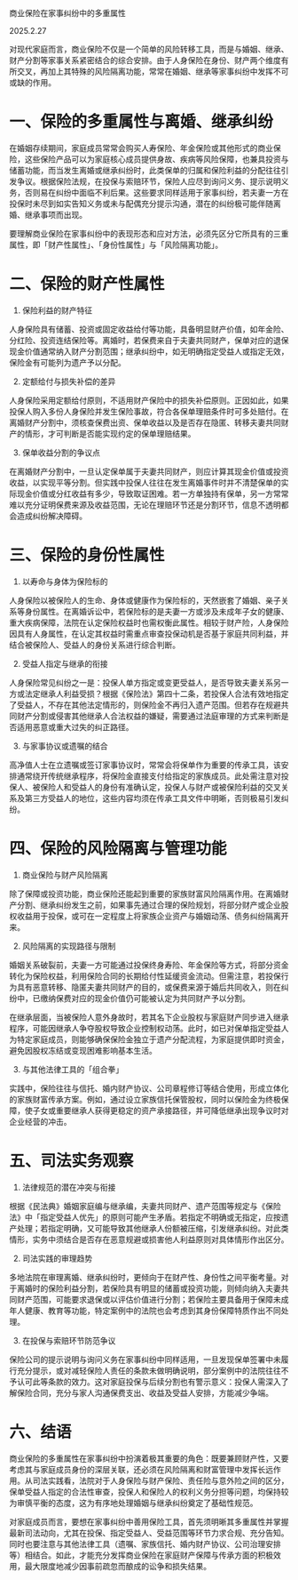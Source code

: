 商业保险在家事纠纷中的多重属性

2025.2.27

对现代家庭而言，商业保险不仅是一个简单的风险转移工具，而是与婚姻、继承、财产分割等家事关系紧密结合的综合安排。由于人身保险在身份、财产两个维度有所交叉，再加上其特殊的风险隔离功能，常常在婚姻、继承等家事纠纷中发挥不可或缺的作用。

# 一、保险的多重属性与离婚、继承纠纷

在婚姻存续期间，家庭成员常常会购买人寿保险、年金保险或其他形式的商业保险，这些保险产品可以为家庭核心成员提供身故、疾病等风险保障，也兼具投资与储蓄功能，而当发生离婚或继承纠纷时，此类保单的归属和保险利益的分配往往引发争议。根据保险法规，在投保与索赔环节，保险人应尽到询问义务、提示说明义务，否则易在纠纷中面临不利后果。这些要求同样适用于家事纠纷，若夫妻一方在投保时未尽到如实告知义务或未与配偶充分提示沟通，潜在的纠纷极可能伴随离婚、继承事项而出现。

要理解商业保险在家事纠纷中的表现形态和应对方法，必须先区分它所具有的三重属性，即「财产性属性」、「身份性属性」与「风险隔离功能」。

# 二、保险的财产性属性

1. 保险利益的财产特征  

人身保险具有储蓄、投资或固定收益给付等功能，具备明显财产价值，如年金险、分红险、投资连结保险等。离婚时，若保费来自于夫妻共同财产，保单对应的退保现金价值通常纳入财产分割范围；继承纠纷中，如无明确指定受益人或指定无效，保险金有可能列为遗产予以分配。

2. 定额给付与损失补偿的差异  

人身保险采用定额给付原则，不适用财产保险中的损失补偿原则。正因如此，如果投保人购入多份人身保险并发生保险事故，符合各保单理赔条件时可多处赔付。在离婚财产分割中，须核查保费出资、保单收益以及是否存在隐匿、转移夫妻共同财产的情形，才可判断是否能实现约定的保单理赔结果。

3. 保单收益分割的争议点  

在离婚财产分割中，一旦认定保单属于夫妻共同财产，则应计算其现金价值或投资收益，以实现平等分割。但实践中投保人往往在发生离婚事件时并不清楚保单的实际现金价值或分红收益有多少，导致取证困难。若一方单独持有保单，另一方常常难以充分证明保费来源及收益范围，无论在理赔环节还是分割环节，信息不透明都会造成纠纷解决障碍。

# 三、保险的身份性属性

1. 以寿命与身体为保险标的  

人身保险以被保险人的生命、身体或健康作为保险标的，天然嵌套了婚姻、亲子关系等身份属性。在离婚诉讼中，若保险标的是夫妻一方或涉及未成年子女的健康、重大疾病保障，法院在认定保险权益时也需权衡此属性。相较于财产险，人身保险因具有人身属性，在认定其权益时需重点审查投保动机是否基于家庭共同利益，并结合被保险人、受益人的身份关系进行综合判断。

2. 受益人指定与继承的衔接  

人身保险常见纠纷之一是：投保人单方指定或变更受益人，是否导致夫妻关系另一方或法定继承人利益受损？根据《保险法》第四十二条，若投保人合法有效地指定了受益人，不存在其他法定情形的，则保险金不再归入遗产范围。但若存在规避共同财产分割或侵害其他继承人合法权益的嫌疑，需要通过法庭审理的方式来判断是否适用恶意或重大过失的纠正路径。

3. 与家事协议或遗嘱的结合  

高净值人士在立遗嘱或签订家事协议时，常常会将保单作为重要的传承工具，该安排通常绕开传统继承程序，将保险金直接支付给指定的家族成员。此处需注意对投保人、被保险人和受益人的身份有准确认定，投保人与财产或被保险利益的交叉关系及第三方受益人的地位，这些内容均须在传承工具文件中明晰，否则极易引发纠纷。

# 四、保险的风险隔离与管理功能

1. 商业保险与财产风险隔离  

除了保障或投资功能，商业保险还能起到重要的家族财富风险隔离作用。在离婚财产分割、继承纠纷发生之前，如果事先通过合理的保险规划，将部分财产或企业股权收益用于投保，或可在一定程度上将家族企业资产与婚姻动荡、债务纠纷隔离开来。

2. 风险隔离的实现路径与限制  

婚姻关系破裂前，夫妻一方可能通过投保终身寿险、年金保险等方式，将部分资金转化为保险权益，利用保险合同的长期给付性延缓资金流动。但需注意，若投保行为具有恶意转移、隐匿夫妻共同财产的目的，或保费来源于婚后共同收入，则在纠纷中，已缴纳保费对应的现金价值仍可能被认定为共同财产予以分割。

在继承层面，当被保险人意外身故时，若其名下企业股权与家庭财产同步进入继承程序，可能因继承人争夺股权导致企业控制权动荡。此时，如已对保单指定受益人为特定家庭成员，则能够确保保险金独立于遗产分配流程，为家庭提供即时资金，避免因股权冻结或变现困难影响基本生活。

3. 与其他法律工具的「组合拳」  

实践中，保险往往与信托、婚内财产协议、公司章程修订等结合使用，形成立体化的家族财富传承方案。例如，通过设立家族信托保管股权，同时以保险金为终极保障，使子女或重要继承人获得更稳定的资产承接路径，并可降低继承出现争议时对企业经营的冲击。

# 五、司法实务观察

1. 法律规范的潜在冲突与衔接  

根据《民法典》婚姻家庭编与继承编，夫妻共同财产、遗产范围等规定与《保险法》中「指定受益人优先」的原则可能产生矛盾。若指定不明确或无指定，应按遗产处理；若指定明确，又可能导致其他继承人份额被压缩，引发继承纠纷。对此类情形，实务中须结合是否存在恶意规避或损害他人利益原则对具体情形作出区分。

2. 司法实践的审理趋势  

多地法院在审理离婚、继承纠纷时，更倾向于在财产性、身份性之间平衡考量。对于离婚时的保险利益分割，若保险具有明显的储蓄或投资功能，则倾向纳入夫妻共同财产范围，可能要求退保或以评估价值进行分割；若保险主要具备用于保障未成年人健康、教育等功能，特定案例中的法院也会考虑到其身份保障特质作出不同处理。

3. 在投保与索赔环节防范争议  

保险公司的提示说明与询问义务在家事纠纷中同样适用，一旦发现保单签署中未履行充分提示，或对减轻保险人责任的条款未做明确说明，部分案例中的法院往往不予认可此等条款的效力。这对家庭投保与后续分割也有警示意义：投保人需深入了解保险合同，充分与家人沟通保费支出、收益及受益人安排，方能减少争端。

# 六、结语

商业保险的多重属性在家事纠纷中扮演着极其重要的角色：既要兼顾财产性，又要考虑其与家庭成员身份的深层关联，还必须在风险隔离和财富管理中发挥长远作用。从司法实践看，法院对于人身保险与财产保险、责任险与意外险之间的区分，保单受益人指定的合法性审查，投保人和保险人的权利义务分担等问题，均保持较为审慎平衡的态度，这为有序地处理婚姻与继承纠纷奠定了基础性规范。

对家庭成员而言，要想在家事纠纷中善用保险工具，首先须明晰其多重属性并掌握最新司法动向，尤其在投保、指定受益人、受益范围等环节力求合规、充分告知。同时也要注意与其他法律工具（遗嘱、家族信托、婚内财产协议、公司治理安排等）相结合。如此，才能充分发挥商业保险在家庭财产保障与传承方面的积极效用，最大限度地减少因事前疏忽而酿成的讼争和损失结果。
